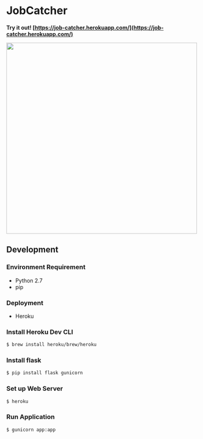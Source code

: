 # JobCatcher

__Try it out! [https://job-catcher.herokuapp.com/](https://job-catcher.herokuapp.com/)__

<img src = "demo.png" width="500" align="middle">

## Development

  ### Environment Requirement
  - Python 2.7
  - pip

  ### Deployment
  - Heroku

  ### Install Heroku Dev CLI

  ```bash
  $ brew install heroku/brew/heroku
  ```

  ### Install **flask**

  ```bash
  $ pip install flask gunicorn
  ```
  ### Set up Web Server

  ```bash
  $ heroku
  ```
  
  ### Run Application

  ```bash
  $ gunicorn app:app  
  ```

